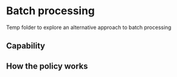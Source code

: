 # Batch processing

Temp folder to explore an alternative approach to batch processing

## Capability

## How the policy works
